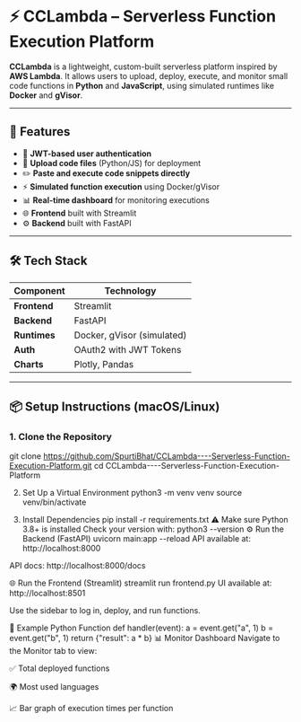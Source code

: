 # ⚡ CCLambda – Serverless Function Execution Platform

**CCLambda** is a lightweight, custom-built serverless platform inspired by **AWS Lambda**. It allows users to upload, deploy, execute, and monitor small code functions in **Python** and **JavaScript**, using simulated runtimes like **Docker** and **gVisor**.

---

## 🚀 Features

- 🔐 **JWT-based user authentication**
- 📁 **Upload code files** (Python/JS) for deployment
- ✏️ **Paste and execute code snippets directly**
- ⚡ **Simulated function execution** using Docker/gVisor
- 📊 **Real-time dashboard** for monitoring executions
- 🌐 **Frontend** built with Streamlit
- ⚙️ **Backend** built with FastAPI

---

## 🛠️ Tech Stack

| Component | Technology                      |
|-----------|----------------------------------|
| **Frontend** | Streamlit                    |
| **Backend**  | FastAPI                      |
| **Runtimes** | Docker, gVisor (simulated)   |
| **Auth**     | OAuth2 with JWT Tokens       |
| **Charts**   | Plotly, Pandas               |

---
## 📦 Setup Instructions (macOS/Linux)

### 1. Clone the Repository
git clone https://github.com/SpurtiBhat/CCLambda----Serverless-Function-Execution-Platform.git
cd CCLambda----Serverless-Function-Execution-Platform

2. Set Up a Virtual Environment
python3 -m venv venv
source venv/bin/activate

4. Install Dependencies
pip install -r requirements.txt
⚠️ Make sure Python 3.8+ is installed
Check your version with:
python3 --version
⚙️ Run the Backend (FastAPI)
uvicorn main:app --reload
API available at: http://localhost:8000

API docs: http://localhost:8000/docs

🌐 Run the Frontend (Streamlit)
streamlit run frontend.py
UI available at: http://localhost:8501

Use the sidebar to log in, deploy, and run functions.

🧪 Example Python Function
def handler(event):
    a = event.get("a", 1)
    b = event.get("b", 1)
    return {"result": a * b}
📊 Monitor Dashboard
Navigate to the Monitor tab to view:

✅ Total deployed functions

🌍 Most used languages

📈 Bar graph of execution times per function

